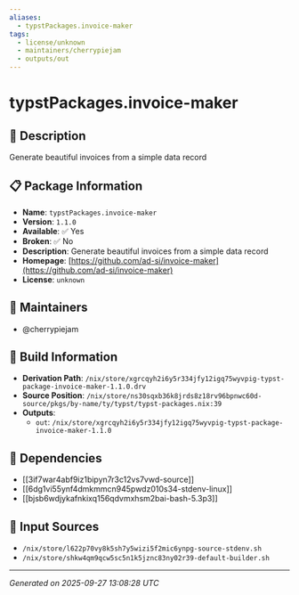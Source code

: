 ```yaml
---
aliases:
  - typstPackages.invoice-maker
tags:
  - license/unknown
  - maintainers/cherrypiejam
  - outputs/out
---
```


# typstPackages.invoice-maker

## 📝 Description

Generate beautiful invoices from a simple data record

## 📋 Package Information

- **Name**: `typstPackages.invoice-maker`
- **Version**: `1.1.0`
- **Available**: ✅ Yes
- **Broken**: ✅ No
- **Description**: Generate beautiful invoices from a simple data record
- **Homepage**: [https://github.com/ad-si/invoice-maker](https://github.com/ad-si/invoice-maker)
- **License**: `unknown`
## 👥 Maintainers

- @cherrypiejam


## 🔧 Build Information

- **Derivation Path**: `/nix/store/xgrcqyh2i6y5r334jfy12igq75wyvpig-typst-package-invoice-maker-1.1.0.drv`
- **Source Position**: `/nix/store/ns30sqxb36k8jrds8z18rv96bpnwc60d-source/pkgs/by-name/ty/typst/typst-packages.nix:39`
- **Outputs**:
  - `out`:  `/nix/store/xgrcqyh2i6y5r334jfy12igq75wyvpig-typst-package-invoice-maker-1.1.0`

## 🔗 Dependencies

- [[3if7war4abf9iz1bipyn7r3c12vs7vwd-source]]
- [[6dg1vi55ynf4dmkmmcn945pwdz010s34-stdenv-linux]]
- [[bjsb6wdjykafnkixq156qdvmxhsm2bai-bash-5.3p3]]

## 📁 Input Sources

- `/nix/store/l622p70vy8k5sh7y5wizi5f2mic6ynpg-source-stdenv.sh`
- `/nix/store/shkw4qm9qcw5sc5n1k5jznc83ny02r39-default-builder.sh`

---
*Generated on 2025-09-27 13:08:28 UTC*
